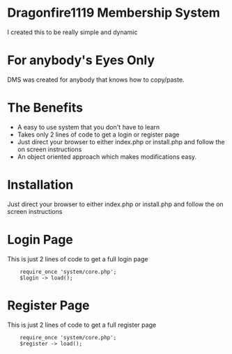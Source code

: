 Dragonfire1119 Membership System
=================================

I created this to be really simple and dynamic

For anybody's Eyes Only
=========================
DMS was created for anybody that knows how to copy/paste.


The Benefits
============
* A easy to use system that you don't have to learn
* Takes only 2 lines of code to get a login or register page
* Just direct your browser to either index.php or install.php and follow the on screen instructions
* An object oriented approach which makes modifications easy.


Installation
============
Just direct your browser to either index.php or install.php and follow the on screen instructions


Login Page
=========
This is just 2 lines of code to get a full login page

		require_once 'system/core.php';
		$login -> load();
		
Register Page
================
This is just 2 lines of code to get a full register page

        require_once 'system/core.php';
		$register -> load();